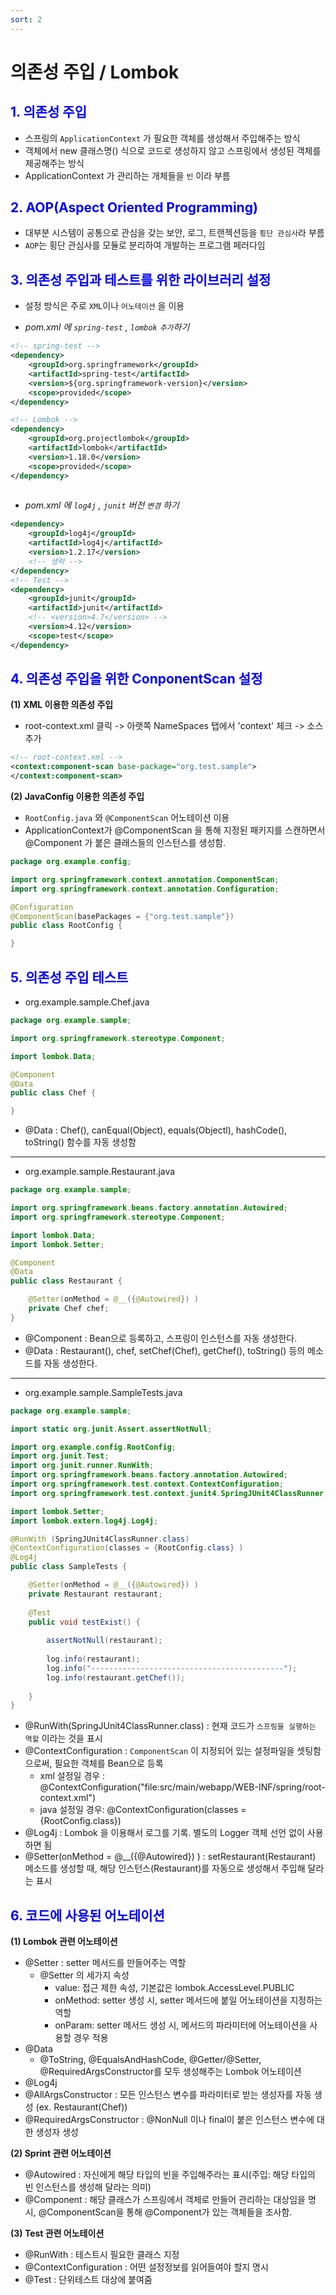 ```yaml
---
sort: 2
---
```


# 의존성 주입 / Lombok

## <font color='blue'>1. 의존성 주입</font>

- 스프링의 `ApplicationContext` 가 필요한 객체를 생성해서 주입해주는 방식
- 객체에서 new 클래스명() 식으로 코드로 생성하지 않고 스프링에서 생성된 객체를 제공해주는 방식
- ApplicationContext 가 관리하는 개체들을 `빈` 이라 부름

## <font color='blue'>2. AOP(Aspect Oriented Programming)</font>

- 대부분 시스템이 공통으로 관심을 갖는 보안, 로그, 트랜젝션등을 `횡단 관심사`라 부름
- `AOP`는 횡단 관심사를 모듈로 분리하여 개발하는 프로그램 페러다임

## <font color='blue'>3. 의존성 주입과 테스트를 위한 라이브러리 설정</font>

- 설정 방식은 주로 `XML`이나 `어노테이션` 을 이용

- *pom.xml 에 `spring-test` , `lombok` `추가`하기*

```xml
<!-- spring-test -->
<dependency>
    <groupId>org.springframework</groupId>
    <artifactId>spring-test</artifactId>
    <version>${org.springframework-version}</version>
    <scope>provided</scope>
</dependency>     

<!-- Lombok -->
<dependency>
    <groupId>org.projectlombok</groupId>
    <artifactId>lombok</artifactId>
    <version>1.18.0</version>
    <scope>provided</scope>
</dependency>     
		
```

- *pom.xml 에 `log4j` , `junit` 버전 `변경` 하기*

```xml
<dependency>
    <groupId>log4j</groupId>
    <artifactId>log4j</artifactId>
    <version>1.2.17</version>
    <!-- 생략 -->
</dependency>
<!-- Test -->
<dependency>
    <groupId>junit</groupId>
    <artifactId>junit</artifactId>
    <!-- <version>4.7</version> -->
    <version>4.12</version>
    <scope>test</scope>
</dependency>   
```



## <font color='blue'>4. 의존성 주입을 위한 ConponentScan 설정</font>

**(1) XML 이용한 의존성 주입**
- root-context.xml 클릭 -> 아랫쪽 NameSpaces 탭에서 'context'  체크 -> 소스 추가

```xml
<!-- root-context.xml -->
<context:component-scan base-package="org.test.sample">
</context:component-scan>
```

**(2) JavaConfig 이용한 의존성 주입**

 - `RootConfig.java` 와 `@ComponentScan` 어노테이션 이용
 - ApplicationContext가 @ComponentScan 을 통해 지정된 패키지를 스캔하면서 @Component 가 붙은 클래스들의 인스턴스를 생성함.

 ```java
package org.example.config;

import org.springframework.context.annotation.ComponentScan;
import org.springframework.context.annotation.Configuration;

@Configuration
@ComponentScan(basePackages = {"org.test.sample"})
public class RootConfig {

}
 ```

## <font color='blue'>5. 의존성 주입 테스트</font>

- org.example.sample.Chef.java

```java
package org.example.sample;

import org.springframework.stereotype.Component;

import lombok.Data;

@Component
@Data
public class Chef {

}

```
- @Data : Chef(), canEqual(Object), equals(Objectl), hashCode(), toString() 함수를 자동 생성함

------------------------------------------

- org.example.sample.Restaurant.java

```java
package org.example.sample;

import org.springframework.beans.factory.annotation.Autowired;
import org.springframework.stereotype.Component;

import lombok.Data;
import lombok.Setter;

@Component
@Data
public class Restaurant {

	@Setter(onMethod = @__({@Autowired}) )
	private Chef chef;
}

```
- @Component : Bean으로 등록하고, 스프링이 인스턴스를 자동 생성한다.
- @Data : Restaurant(), chef, setChef(Chef), getChef(), toString() 등의 메소드를 자동 생성한다.

-------------------------------------------

- org.example.sample.SampleTests.java

```java
package org.example.sample;

import static org.junit.Assert.assertNotNull;

import org.example.config.RootConfig;
import org.junit.Test;
import org.junit.runner.RunWith;
import org.springframework.beans.factory.annotation.Autowired;
import org.springframework.test.context.ContextConfiguration;
import org.springframework.test.context.junit4.SpringJUnit4ClassRunner;

import lombok.Setter;
import lombok.extern.log4j.Log4j;

@RunWith (SpringJUnit4ClassRunner.class)
@ContextConfiguration(classes = {RootConfig.class} )
@Log4j
public class SampleTests {

	@Setter(onMethod = @__({@Autowired}) )
	private Restaurant restaurant;
	
	@Test
	public void testExist() {
		
		assertNotNull(restaurant);
		
		log.info(restaurant);
		log.info("-------------------------------------------");
		log.info(restaurant.getChef());
		
	}
}

```
- @RunWith(SpringJUnit4ClassRunner.class) : 현재 코드가 `스프링을 실행하는 역할` 이라는 것을 표시
- @ContextConfiguration : `ComponentScan` 이 지정되어 있는 설정파일을 셋팅함으로써, 필요한 객체를 Bean으로 등록
    - xml 설정일 경우 : @ContextConfiguration("file:src/main/webapp/WEB-INF/spring/root-context.xml")
    - java 설정일 경우: @ContextConfiguration(classes = {RootConfig.class})
- @Log4j : Lombok 을 이용해서 로그를 기록. 별도의 Logger 객체 선언 없이 사용하면 됨
- @Setter(onMethod = @__({@Autowired}) ) : setRestaurant(Restaurant) 메소드를 생성할 때, 해당 인스턴스(Restaurant)를 자동으로 생성해서 주입해 달라는 표시

## <font color='blue'>6. 코드에 사용된 어노테이션</font>

**(1) Lombok 관련 어노테이션**

- @Setter : setter 메서드를 만들어주는 역할
    - @Setter 의 세가지 속성
        - value: 접근 제한 속성, 기본값은 lombok.AccessLevel.PUBLIC 
        - onMethod: setter 생성 시, setter 메서드에 붙일 어노테이션을 지정하는 역할
        - onParam: setter 메서드 생성 시, 메서드의 파라미터에 어노테이션을 사용할 경우 적용
- @Data
    - @ToString, @EqualsAndHashCode, @Getter/@Setter, @RequiredArgsConstructor를 모두 생성해주는 Lombok 어노테이션
- @Log4j
- @AllArgsConstructor : 모든 인스턴스 변수를 파라미터로 받는 생성자를 자동 생성 (ex. Restaurant(Chef))
- @RequiredArgsConstructor : @NonNull 이나 final이 붙은 인스턴스 변수에 대한 생성자 생성

**(2) Sprint 관련 어노테이션**

- @Autowired : 자신에게 해당 타입의 빈을 주입해주라는 표시(주입: 해당 타입의 빈 인스턴스를 생성해 달라는 의미)
- @Component : 해당 클래스가 스프링에서 객체로 만들어 관리하는 대상임을 명시, @ComponentScan을 통해 @Component가 있는 객체들을 조사함.

**(3) Test 관련 어노테이션**

- @RunWith : 테스트시 필요한 클래스 지정
- @ContextConfiguration : 어떤 설정정보를 읽어들여야 할지 명시
- @Test : 단위테스트 대상에 붙여줌
